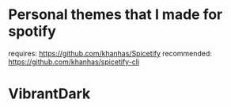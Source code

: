 # Personal themes that I made for spotify
requires:    https://github.com/khanhas/Spicetify
recommended: https://github.com/khanhas/spicetify-cli

# VibrantDark
